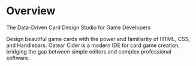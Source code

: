 # Overview

The Data-Driven Card Design Studio for Game Developers

Design beautiful game cards with the power and familiarity of HTML, CSS, and Handlebars. Oatear Cider is a modern IDE for card game creation, bridging the gap between simple editors and complex professional software.